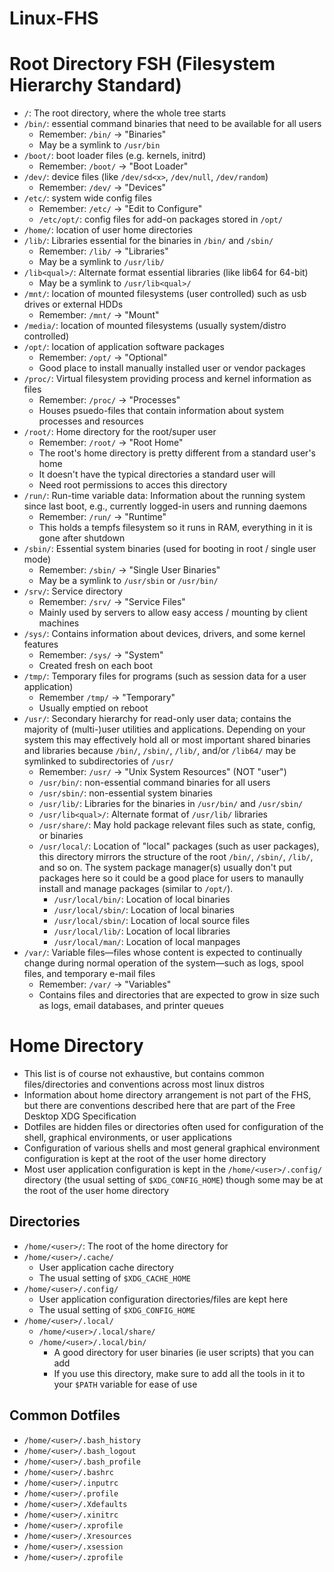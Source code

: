 # Linux-FHS

# Root Directory FSH (Filesystem Hierarchy Standard)
* `/`: The root directory, where the whole tree starts
* `/bin/`: essential command binaries that need to be available for all users
	- Remember: `/bin/` -> "Binaries"
	- May be a symlink to `/usr/bin`
* `/boot/`: boot loader files (e.g. kernels, initrd)
	- Remember: `/boot/` -> "Boot Loader"
* `/dev/`: device files (like `/dev/sd<x>`, `/dev/null`, `/dev/random`)
	- Remember: `/dev/` -> "Devices"
* `/etc/`: system wide config files
	* Remember: `/etc/` -> "Edit to Configure"
	* `/etc/opt/`: config files for add-on packages stored in `/opt/`
* `/home/`: location of user home directories
* `/lib/`: Libraries essential for the binaries in `/bin/` and `/sbin/`
	- Remember: `/lib/` -> "Libraries"
	- May be a symlink to `/usr/lib/`
* `/lib<qual>/`: Alternate format essential libraries (like lib64 for 64-bit)
	- May be a symlink to `/usr/lib<qual>/`
* `/mnt/`: location of mounted filesystems (user controlled) such as usb drives or external HDDs
	- Remember: `/mnt/` -> "Mount"
* `/media/`: location of mounted filesystems (usually system/distro controlled)
* `/opt/`: location of application software packages
	- Remember: `/opt/` -> "Optional"
	- Good place to install manually installed user or vendor packages
* `/proc/`: Virtual filesystem providing process and kernel information as files
	- Remember: `/proc/` -> "Processes"
	- Houses psuedo-files that contain information about system processes and resources
* `/root/`: Home directory for the root/super user
	- Remember: `/root/` -> "Root Home"
	- The root's home directory is pretty different from a standard user's home
	- It doesn't have the typical directories a standard user will
	- Need root permissions to acces this directory
* `/run/`: Run-time variable data: Information about the running system since last boot, e.g., currently logged-in users and running daemons
	- Remember: `/run/` -> "Runtime"
	- This holds a tempfs filesystem so it runs in RAM, everything in it is gone after shutdown
* `/sbin/`: Essential system binaries (used for booting in root / single user mode)
	- Remember: `/sbin/` -> "Single User Binaries"
	- May be a symlink to `/usr/sbin` or `/usr/bin/`
* `/srv/`: Service directory
	- Remember: `/srv/` -> "Service Files"
	- Mainly used by servers to allow easy access / mounting by client machines
* `/sys/`: Contains information about devices, drivers, and some kernel features
	- Remember: `/sys/` -> "System"
	- Created fresh on each boot
* `/tmp/`: Temporary files for programs (such as session data for a user application)
	- Remember `/tmp/` -> "Temporary"
	- Usually emptied on reboot
* `/usr/`: Secondary hierarchy for read-only user data; contains the majority of (multi-)user utilities and applications. Depending on your system this may effectively hold all or most important shared binaries and libraries because `/bin/`, `/sbin/`, `/lib/`, and/or `/lib64/` may be symlinked to subdirectories of `/usr/`
	- Remember: `/usr/` -> "Unix System Resources" (NOT "user")
	- `/usr/bin/`: non-essential command binaries for all users
	- `/usr/sbin/`: non-essential system binaries
	- `/usr/lib/`: Libraries for the binaries in `/usr/bin/` and `/usr/sbin/`
	- `/usr/lib<qual>/`: Alternate format of `/usr/lib/` libraries
	- `/usr/share/`: May hold package relevant files such as state, config, or binaries
	- `/usr/local/`: Location of "local" packages (such as user packages), this directory mirrors the structure of the root `/bin/`, `/sbin/`, `/lib/`, and so on. The system package manager(s) usually don't put packages here so it could be a good place for users to manaully install and manage packages (similar to `/opt/`).
		- `/usr/local/bin/`: Location of local binaries
		- `/usr/local/sbin/`: Location of local binaries
		- `/usr/local/sbin/`: Location of local source files
		- `/usr/local/lib/`: Location of local libraries
		- `/usr/local/man/`: Location of local manpages
* `/var/`: Variable files—files whose content is expected to continually change during normal operation of the system—such as logs, spool files, and temporary e-mail files
	- Remember: `/var/` -> "Variables"
	- Contains files and directories that are expected to grow in size such as logs, email databases, and printer queues

# Home Directory
* This list is of course not exhaustive, but contains common files/directories and conventions across most linux distros
* Information about home directory arrangement is not part of the FHS, but there are conventions described here that are part of the Free Desktop XDG Specification
* Dotfiles are hidden files or directories often used for configuration of the shell, graphical environments, or user applications
* Configuration of various shells and most general graphical environment configuration is kept at the root of the user home directory
* Most user application configuration is kept in the `/home/<user>/.config/` directory (the usual setting of `$XDG_CONFIG_HOME`) though some may be at the root of the user home directory

## Directories
* `/home/<user>/`: The root of the home directory for <user>
* `/home/<user>/.cache/`
	- User application cache directory
	- The usual setting of `$XDG_CACHE_HOME`
* `/home/<user>/.config/`
	- User application configuration directories/files are kept here
	- The usual setting of `$XDG_CONFIG_HOME`
* `/home/<user>/.local/`
	- `/home/<user>/.local/share/`
	- `/home/<user>/.local/bin/`
		- A good directory for user binaries (ie user scripts) that you can add
		- If you use this directory, make sure to add all the tools in it to your `$PATH` variable for ease of use

## Common Dotfiles
* `/home/<user>/.bash_history`
* `/home/<user>/.bash_logout`
* `/home/<user>/.bash_profile`
* `/home/<user>/.bashrc`
* `/home/<user>/.inputrc`
* `/home/<user>/.profile`
* `/home/<user>/.Xdefaults`
* `/home/<user>/.xinitrc`
* `/home/<user>/.xprofile`
* `/home/<user>/.Xresources`
* `/home/<user>/.xsession`
* `/home/<user>/.zprofile`

